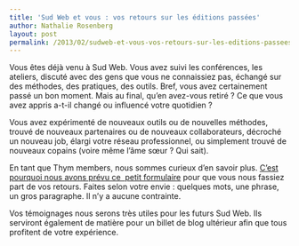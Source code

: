 ```yaml
---
title: 'Sud Web et vous : vos retours sur les éditions passées'
author: Nathalie Rosenberg
layout: post
permalink: /2013/02/sudweb-et-vous-vos-retours-sur-les-editions-passees/
---
```


Vous êtes déjà venu à Sud Web. Vous avez suivi les conférences, les ateliers, discuté avec des gens que vous ne connaissiez pas, échangé sur des méthodes, des pratiques, des outils. Bref, vous avez certainement passé un bon moment. Mais au final, qu&rsquo;en avez-vous retiré ? Ce que vous avez appris a-t-il changé ou influencé votre quotidien ?

Vous avez expérimenté de nouveaux outils ou de nouvelles méthodes, trouvé de nouveaux partenaires ou de nouveaux collaborateurs, décroché un nouveau job, élargi votre réseau professionnel, ou simplement trouvé de nouveaux copains (voire même l&rsquo;âme sœur ? Qui sait).

En tant que Thym members, nous sommes curieux d&rsquo;en savoir plus. <a title="Le formulaire sur Google Form" href="http://past.is/01Hg" target="_blank">C&rsquo;est pourquoi nous avons prévu ce  petit formulaire</a> pour que vous nous fassiez part de vos retours. Faites selon votre envie : quelques mots, une phrase, un gros paragraphe. Il n&rsquo;y a aucune contrainte.

Vos témoignages nous serons très utiles pour les futurs Sud Web. Ils serviront également de matière pour un billet de blog ultérieur afin que tous profitent de votre expérience.
